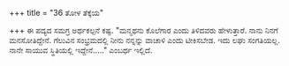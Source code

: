 +++
title = "36 ತೋಳ ತೆಕ್ಕೆಯ"

+++
ಈ ಪದ್ಯದ ಸಮಗ್ರ ಅರ್ಥಕಲ್ಪನೆ ಕಷ್ಟ. "ಮನ್ಮಥನು ಕೊಲೆಗಾರ ಎಂದು ತಿಳಿದವರು ಹೇಳುತ್ತಾರೆ. ನಾನು ನಿನಗೆ ಮನಸೋತಿದ್ದೇನೆ. ಗೆಲುವಿನ ಸಂಭ್ರಮದಲ್ಲಿ ನೀನು ನನ್ನನ್ನು ವಾಚಾಳಿ ಎಂದು ಟೀಕಿಸಬೇಡ. ಇದು ಲಘು ಸಂಗತಿಯಲ್ಲ. ನಾನೇ ಸಾಯುವ ಸ್ಥಿತಿಯಲ್ಲಿ ಇದ್ದೇನೆ....." ಎಂಬರ್ಥ ಇಲ್ಲಿದೆ.